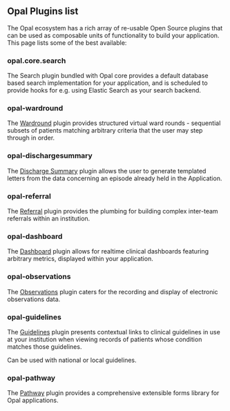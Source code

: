 ## Opal Plugins list

The Opal ecosystem has a rich array of re-usable Open Source plugins that can be used as composable
units of functionality to build your application. This page lists some of the best available:

### opal.core.search

The Search plugin bundled with Opal core provides a default database based search implementation
for your application, and is scheduled to provide hooks for e.g. using Elastic Search as your
search backend.

### opal-wardround

The [Wardround](https://github.com/openhealthcare/opal-wardround) plugin provides structured virtual
ward rounds - sequential subsets of patients matching arbitrary criteria that the user may step
through in order.

### opal-dischargesummary

The [Discharge Summary](https://github.com/openhealthcare/opal-dischargesummary) plugin allows the
user to generate templated letters from the data concerning an episode already held in the Application.

### opal-referral

The [Referral](https://github.com/openhealthcare/opal-referral) plugin provides the plumbing for
building complex inter-team referrals within an institution.

### opal-dashboard

The [Dashboard](https://github.com/openhealthcare/opal-dashboard) plugin allows for realtime clinical
dashboards featuring arbitrary metrics, displayed within your application.

### opal-observations

The [Observations](https://github.com/openhealthcare/opal-observations) plugin caters for the recording and
display of electronic observations data.

### opal-guidelines

The [Guidelines](https://github.com/openhealthcare/opal-guidelines) plugin presents contextual links to clinical
guidelines in use at your institution when viewing records of patients whose condition matches those guidelines.

Can be used with national or local guidelines.

### opal-pathway

The [Pathway](https://github.com/openhealthcare/opal-guidelines) plugin provides a comprehensive extensible
forms library for Opal applications.
